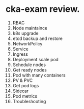# cka-exam review.

1. RBAC
2. Node maintaince
3. k8s upgrade
4. etcd backup and restore
5. NetworkPolicy
6. Service
7. Ingress
8. Deployment scale pod
9. Schedule nodes
10. Get ready nodes
11. Pod with many containers
12. PV & PVC
13. Get pod logs
14. Sidecar
15. Pod metrics
16. Troubleshooting